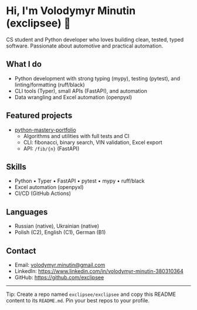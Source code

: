 # Hi, I'm Volodymyr Minutin (exclipsee) 👋

CS student and Python developer who loves building clean, tested, typed software. Passionate about automotive and practical automation.

## What I do
- Python development with strong typing (mypy), testing (pytest), and linting/formatting (ruff/black)
- CLI tools (Typer), small APIs (FastAPI), and automation
- Data wrangling and Excel automation (openpyxl)

## Featured projects
- [python-mastery-portfolio](https://github.com/exclipsee/python-mastery-portfolio)
  - Algorithms and utilities with full tests and CI
  - CLI: fibonacci, binary search, VIN validation, Excel export
  - API: `/fib/{n}` (FastAPI)

## Skills
- Python • Typer • FastAPI • pytest • mypy • ruff/black
- Excel automation (openpyxl)
- CI/CD (GitHub Actions)

## Languages
- Russian (native), Ukrainian (native)
- Polish (C2), English (C1), German (B1)

## Contact
- Email: volodymyr.minutin@gmail.com
- LinkedIn: https://www.linkedin.com/in/volodymyr-minutin-380310364
- GitHub: https://github.com/exclipsee

---
Tip: Create a repo named `exclipsee/exclipsee` and copy this README content to its `README.md`. Pin your best repos to your profile.